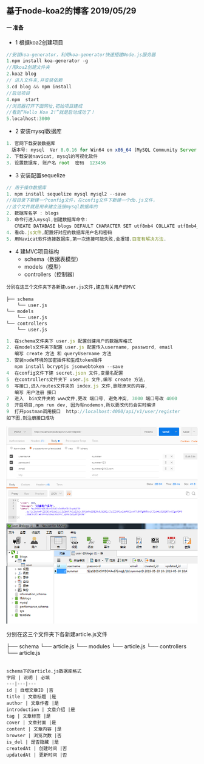 ## 基于node-koa2的博客 2019/05/29

[参考项目 - 写接口]: https://www.imooc.com/article/80671
[参考项目]: https://github.com/liangfengbo/nodejs-koa-blog
#### 一 准备
- 1 根据koa2创建项目
```js
//安装koa-generator，利用koa-generator快速搭建Node.js服务器
1.npm install koa-generator -g  
//用koa2创建文件夹
2.koa2 blog 
// 进入文件夹,并安装依赖
3.cd blog && npm install
//启动项目  
4.npm  start
//浏览器打开下面网址,初始项目建成
//看到“Hello Koa 2!”就是启动成功了！
5.localhost:3000
```
- 2 安装mysql数据库
```js
1. 官网下载安装数据库
  版本号: mysql  Ver 8.0.16 for Win64 on x86_64 (MySQL Community Server - GPL)
2. 下载安装navicat, mysql的可视化软件  
3. 设置数据库, 账户名 root  密码  123456
```

- 3 安装配置sequelize
```js
// 用于操作数据库
1. npm install sequelize mysql mysql2 --save 
//根目录下新建一个config文件，在config文件下新建一个db.js文件，
//这个文件就是用来建立连接mysql数据库的
2. 数据库名字 : blogs 
3. 命令行进入mysql,创建数据库命令: 
   CREATE DATABASE blogs DEFAULT CHARACTER SET utf8mb4 COLLATE utf8mb4_unicode_ci;
4. 看db.js文件,配置好对应的数据库用户名和密码
5. 用Navicat软件连接数据库,第一次连接可能失败,会报错.百度有解决方法.

```

- 4 建MVC项目结构
  - schema（数据表模型）
  - models（模型）
  - controllers（控制器）
  
```
分别在这三个文件夹下各新建user.js文件,建立有关用户的MVC

├── schema
    └── user.js
└── models
    └── user.js
└── controllers
    └── user.js
```

```js
1. 在schema文件夹下 user.js 配置创建用户的数据库格式
2. 在models文件夹下配置 user.js 配置传入username, password, email
   编写 create 方法 和 queryUsername 方法
3. 安装node环境的加密插件和生成token插件
   npm install bcryptjs jsonwebtoken --save 
4  在config文件下建 secret.json 文件,变量名配置
5  在controllers文件夹下 user.js 文件,编写 create 方法,
6  写接口,进入routes文件夹的 index.js 文件,删除原来的内容,
   编写 用户注册 接口
7  进入  bin文件夹的 www文件,更改 端口号, 避免冲突, 3000 端口号改 4000
8  开启项目,npm run dev, 因为有nodemon,所以更改代码会实时编译 
9  打开postman调用接口  http://localhost:4000/api/v1/user/register 
如下图,则注册接口成功
```
![image](https://github.com/Summer-Lin/koa2-blog/blob/master/blogImg/2.png)
![image](https://github.com/Summer-Lin/koa2-blog/blob/master/blogImg/3.png)










分别在这三个文件夹下各新建article.js文件

├── schema
    └── article.js
└── modules
    └── article.js
└── controllers
    └── article.js
```

schema下的article.js数据库格式
字段 | 说明 | 必填 
---|---|---
id | 自增文章ID |否 
title | 文章标题 |是 
author | 文章作者 |是 
introduction | 文章介绍 |是 
tag | 文章标签 |是 
cover | 文章封面 |是 
content | 文章内容 |是 
browser | 浏览次数 |否 
is_del | 是否隐藏 |是 
createdAt | 创建时间 |否 
updatedAt | 更新时间 |否 


